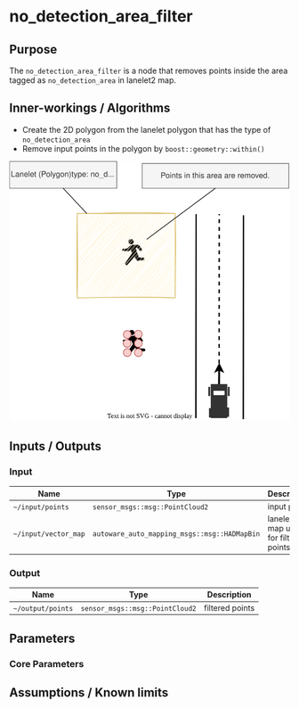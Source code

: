 # no_detection_area_filter

## Purpose

The `no_detection_area_filter` is a node that removes points inside the area tagged as `no_detection_area` in lanelet2 map.

## Inner-workings / Algorithms

- Create the 2D polygon from the lanelet polygon that has the type of `no_detection_area`
- Remove input points in the polygon by `boost::geometry::within()`

![no_detection_area_figure](./image/no_detection_area_filter-overview.svg)

## Inputs / Outputs

### Input

| Name                 | Type                                         | Description                            |
| -------------------- | -------------------------------------------- | -------------------------------------- |
| `~/input/points`     | `sensor_msgs::msg::PointCloud2`              | input points                           |
| `~/input/vector_map` | `autoware_auto_mapping_msgs::msg::HADMapBin` | lanelet2 map used for filtering points |

### Output

| Name              | Type                            | Description     |
| ----------------- | ------------------------------- | --------------- |
| `~/output/points` | `sensor_msgs::msg::PointCloud2` | filtered points |

## Parameters

### Core Parameters

## Assumptions / Known limits

